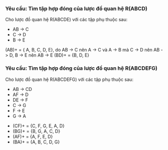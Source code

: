 ### Yêu cầu: Tìm tập hợp đóng của lược đồ quan hệ R(ABCD) 
Cho lược đồ quan hệ R(ABCDE) với các tập phụ thuộc sau:
- AB -> C
- C -> D
- B -> E

(AB)+  = { A, B, C, D, E}, do AB -> C nên A -> C và A -> B mà C -> D nên AB -> D, B -> E nên AB -> E
(BD)+ = {B, D, E}

### Yêu cầu: Tìm tập hợp đóng của lược đồ quan hệ R(ABCDEFG)

Cho lược đồ quan hệ R(ABCDEFG) với các tập phụ thuộc sau:
- AB -> CD
- AF -> D
- DE -> F
- C -> G
- F -> E
- G -> A

* (CF)+ = {C, F, G, E, A, D}
* (BG)+ = {B, G, A, C, D}
* (AF)+ = {A, F, E, D}
* (BA)+ = {A, B, C, D, G} 


